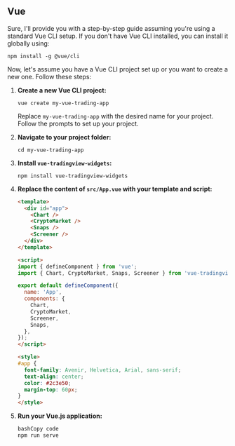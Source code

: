 ## Vue

Sure, I'll provide you with a step-by-step guide assuming you're using a standard Vue CLI setup. If you don't have Vue CLI installed, you can install it globally using:

```
npm install -g @vue/cli
```

Now, let's assume you have a Vue CLI project set up or you want to create a new one. Follow these steps:

1. **Create a new Vue CLI project:**

   ```
   vue create my-vue-trading-app
   ```

   Replace `my-vue-trading-app` with the desired name for your project. Follow the prompts to set up your project.

2. **Navigate to your project folder:**

   ```
   cd my-vue-trading-app
   ```

3. **Install `vue-tradingview-widgets`:**

   ```
   npm install vue-tradingview-widgets
   ```

4. **Replace the content of `src/App.vue` with your template and script:**

   ```html
   <template>
     <div id="app">
       <Chart />
       <CryptoMarket />
       <Snaps />
       <Screener />
     </div>
   </template>
   
   <script>
   import { defineComponent } from 'vue';
   import { Chart, CryptoMarket, Snaps, Screener } from 'vue-tradingview-widgets';
   
   export default defineComponent({
     name: 'App',
     components: {
       Chart,
       CryptoMarket,
       Screener,
       Snaps,
     },
   });
   </script>
   
   <style>
   #app {
     font-family: Avenir, Helvetica, Arial, sans-serif;
     text-align: center;
     color: #2c3e50;
     margin-top: 60px;
   }
   </style>
   ```

5. **Run your Vue.js application:**

   ```sh
   bashCopy code
   npm run serve
   ```